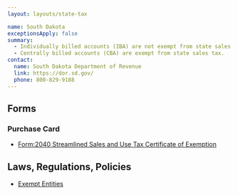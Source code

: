 ```yaml
---
layout: layouts/state-tax

name: South Dakota
exceptionsApply: false
summary:
  - Individually billed accounts (IBA) are not exempt from state sales tax.
  - Centrally billed accounts (CBA) are exempt from state sales tax.
contact:
  name: South Dakota Department of Revenue
  link: https://dor.sd.gov/
  phone: 800-829-9188
---
```


## Forms

### Purchase Card

* [Form:2040 Streamlined Sales and Use Tax Certificate of Exemption](https://sddor.seamlessdocs.com/f/2040)

## Laws, Regulations, Policies

* [Exempt Entities](https://dor.sd.gov/media/sgxnhnhl/exemptentities.pdf#:~:text=Federal%20Government%20and%20the%20South%20Dakota%20Department%20of,required%20to%20collect%20sales%20tax%20on%20taxable%20sales.)
